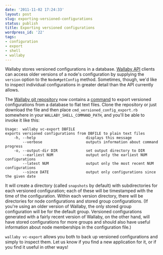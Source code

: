 ```yaml
---
date: '2011-11-02 17:24:33'
layout: post
slug: exporting-versioned-configurations
status: publish
title: Exporting versioned configurations
wordpress_id: '22'
tags:
- configuration
- export
- shell
- wallaby
---
```


Wallaby stores versioned configurations in a database.  [Wallaby API](http://getwallaby.com/the-wallaby-api/) clients can access older versions of a node's configuration by supplying the `version` option to the `Node#getConfig` method.  Sometimes, though, we'd like to inspect individual configurations in greater detail than the API currently allows.

The [Wallaby git repository](http://git.fedorahosted.org/git/?p=grid/wallaby.git) now contains a [command](http://git.fedorahosted.org/git/?p=grid/wallaby.git;a=blob;f=lib/mrg/grid/config/shell/cmd_versioned_config_export.rb;hb=HEAD) to export versioned configurations from a database to flat text files.  Clone the repository or just download the file and then place `cmd_versioned_config_export.rb` somewhere in your `WALLABY_SHELL_COMMAND_PATH`, and you'll be able to invoke it like this:
    
    Usage:  wallaby vc-export DBFILE
    exports versioned configurations from DBFILE to plain text files
        -h, --help                       displays this message
            --verbose                    outputs information about command progress
        -o, --output-dir DIR             set output directory to DIR
            --earliest NUM               output only the earliest NUM configurations
            --latest NUM                 output only the most recent NUM configurations
            --since DATE                 output only configurations since the given date

It will create a directory (called `snapshots` by default) with subdirectories for each versioned configuration; each of these will be timestamped with the time of the configuration.  Within each version directory, there will be directories for node configurations and stored group configurations.  (If you're using an older version of Wallaby, the only stored group configuration will be for the default group.  Versioned configurations generated with a fairly recent version of Wallaby, on the other hand, will have stored configurations for more groups and should also have useful information about node memberships in the configuration file.)

`wallaby vc-export` allows you both to back up versioned configurations and simply to inspect them.  Let us know if you find a new application for it, or if you find it useful in other ways!
